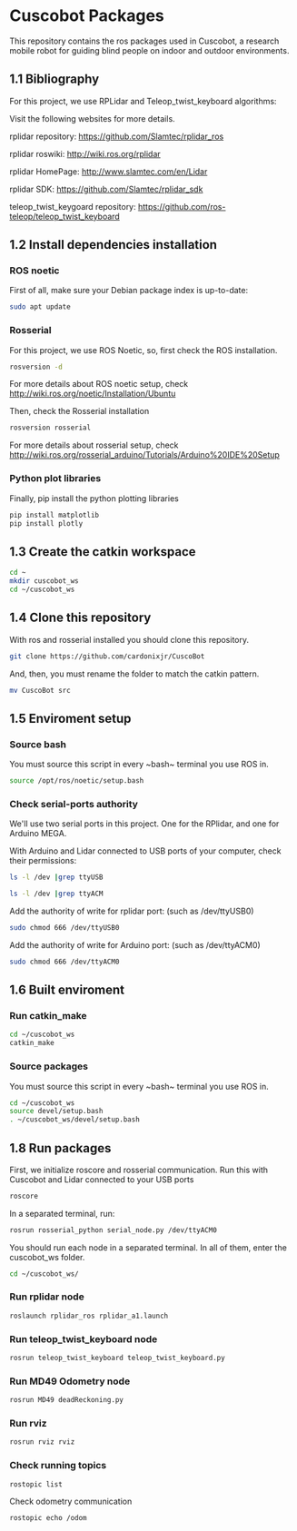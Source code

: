 # Cuscobot Packages
This repository contains the ros packages used in Cuscobot, a research mobile robot for guiding blind people on indoor and outdoor environments.

## 1.1 Bibliography
For this project, we use RPLidar and Teleop_twist_keyboard algorithms:

Visit the following websites for more details.

rplidar repository: https://github.com/Slamtec/rplidar_ros

rplidar roswiki: http://wiki.ros.org/rplidar

rplidar HomePage: http://www.slamtec.com/en/Lidar

rplidar SDK: https://github.com/Slamtec/rplidar_sdk

teleop_twist_keygoard repository:   https://github.com/ros-teleop/teleop_twist_keyboard

## 1.2 Install dependencies installation
### ROS noetic
First of all, make sure your Debian package index is up-to-date:

```bash
sudo apt update
```
### Rosserial
For this project, we use ROS Noetic, so, first check the ROS installation.

```bash
rosversion -d
```

For more details about ROS noetic setup, check http://wiki.ros.org/noetic/Installation/Ubuntu

Then, check the Rosserial installation

```bash
rosversion rosserial
```
For more details about rosserial setup, check http://wiki.ros.org/rosserial_arduino/Tutorials/Arduino%20IDE%20Setup

### Python plot libraries
Finally, pip install the python plotting libraries

```bash
pip install matplotlib
pip install plotly
```

## 1.3 Create the catkin workspace

```bash
cd ~
mkdir cuscobot_ws
cd ~/cuscobot_ws
```

## 1.4 Clone this repository

With ros and rosserial installed you should clone this repository.

```bash
git clone https://github.com/cardonixjr/CuscoBot
```

And, then, you must rename the folder to match the catkin pattern.

```bash
mv CuscoBot src
```

## 1.5 Enviroment setup
### Source bash
You must source this script in every ~bash~ terminal you use ROS in. 

```bash
source /opt/ros/noetic/setup.bash
```

### Check serial-ports authority
We'll use two serial ports in this project. One for the RPlidar, and one for Arduino MEGA.

With Arduino and Lidar connected to USB ports of your computer, check their permissions:

```bash
ls -l /dev |grep ttyUSB
```

```bash
ls -l /dev |grep ttyACM
```

Add the authority of write for rplidar port: (such as /dev/ttyUSB0)

```bash
sudo chmod 666 /dev/ttyUSB0
```

Add the authority of write for Arduino port: (such as /dev/ttyACM0)

```bash
sudo chmod 666 /dev/ttyACM0
```

## 1.6 Built enviroment
### Run catkin_make 

```bash
cd ~/cuscobot_ws
catkin_make
```

### Source packages
You must source this script in every ~bash~ terminal you use ROS in. 

```bash
cd ~/cuscobot_ws
source devel/setup.bash
. ~/cuscobot_ws/devel/setup.bash
```

## 1.8 Run packages
First, we initialize roscore and rosserial communication. Run this with Cuscobot and Lidar connected to your USB ports

```bash
roscore
```

In a separated terminal, run:

```bash
rosrun rosserial_python serial_node.py /dev/ttyACM0
```

You should run each node in a separated terminal. In all of them, enter the cuscobot_ws folder.

```bash
cd ~/cuscobot_ws/
```

### Run rplidar node

```bash
roslaunch rplidar_ros rplidar_a1.launch
```

### Run teleop_twist_keyboard node

```bash
rosrun teleop_twist_keyboard teleop_twist_keyboard.py
```

### Run MD49 Odometry node

```bash
rosrun MD49 deadReckoning.py
```

### Run rviz

```bash
rosrun rviz rviz
```

### Check running topics
```bash
rostopic list
```

Check odometry communication

```bash
rostopic echo /odom
```
